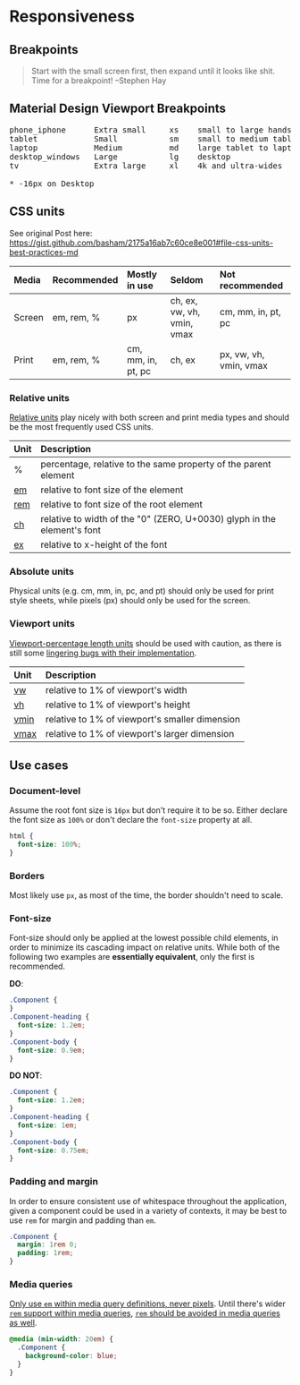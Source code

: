 # Responsiveness

## Breakpoints

> Start with the small screen first, then expand until it looks like shit. Time for a breakpoint! –Stephen Hay

## Material Design Viewport Breakpoints

<pre>
phone_iphone      Extra small     xs	small to large handset	      < 600px
tablet            Small           sm	small to medium tablet	      600px > < 960px
laptop            Medium          md	large tablet to laptop	      960px > < 1264*
desktop_windows   Large           lg	desktop	                      1264 > < 1904px*
tv                Extra large     xl	4k and ultra-wides            > 1904px*

* -16px on Desktop
</pre>

## CSS units
See original Post here: https://gist.github.com/basham/2175a16ab7c60ce8e001#file-css-units-best-practices-md

Media | Recommended | Mostly in use | Seldom | Not recommended
:--- | :--- | :--- | :--- | :---
Screen | em, rem, % | px | ch, ex, vw, vh, vmin, vmax | cm, mm, in, pt, pc
Print | em, rem, % | cm, mm, in, pt, pc | ch, ex | px, vw, vh, vmin, vmax

### Relative units
[Relative units](http://www.w3.org/TR/css3-values/#font-relative-lengths)
play nicely with both screen and print media types and should be
the most frequently used CSS units.

Unit | Description
:--- | :---
% | percentage, relative to the same property of the parent element
[em](http://www.w3.org/TR/css3-values/#em-unit) | relative to font size of the element
[rem](http://www.w3.org/TR/css3-values/#rem-unit) | relative to font size of the root element
[ch](http://www.w3.org/TR/css3-values/#ch-unit) | relative to width of the "0" (ZERO, U+0030) glyph in the element's font
[ex](http://www.w3.org/TR/css3-values/#ex-unit) | relative to x-height of the font

### Absolute units
Physical units (e.g. cm, mm, in, pc, and pt)
should only be used for print style sheets,
while pixels (px) should only be used for the screen.

### Viewport units

[Viewport-percentage length units](http://www.w3.org/TR/css3-values/#viewport-relative-lengths)
should be used with caution, as there is still some
[lingering bugs with their implementation](http://caniuse.com/#feat=viewport-units).

Unit | Description
:--- | :---
[vw](http://www.w3.org/TR/css3-values/#vw-unit) | relative to 1% of viewport's width
[vh](http://www.w3.org/TR/css3-values/#vh-unit) | relative to 1% of viewport's height
[vmin](http://www.w3.org/TR/css3-values/#vmin-unit) | relative to 1% of viewport's smaller dimension
[vmax](http://www.w3.org/TR/css3-values/#vmax-unit) | relative to 1% of viewport's larger dimension

## Use cases

### Document-level
Assume the root font size is `16px` but don't require it to be so. Either declare the font size as `100%` or don't declare the `font-size` property at all.

```css
html {
  font-size: 100%;
}
```

### Borders
Most likely use `px`, as most of the time, the border shouldn't need to scale.

### Font-size
Font-size should only be applied at the lowest possible child elements,
in order to minimize its cascading impact on relative units.
While both of the following two examples are **essentially equivalent**,
only the first is recommended.

**DO**:
```css
.Component {
}
.Component-heading {
  font-size: 1.2em;
}
.Component-body {
  font-size: 0.9em;
}
```
**DO NOT**:
```css
.Component {
  font-size: 1.2em;
}
.Component-heading {
  font-size: 1em;
}
.Component-body {
  font-size: 0.75em;
}
```

### Padding and margin
In order to ensure consistent use of whitespace throughout the application,
given a component could be used in a variety of contexts,
it may be best to use `rem` for margin and padding than `em`.

```css
.Component {
  margin: 1rem 0;
  padding: 1rem;
}
```

### Media queries
[Only use `em` within media query definitions, never pixels](http://blog.cloudfour.com/the-ems-have-it-proportional-media-queries-ftw/).
Until there's wider [`rem` support within media queries](http://fvsch.com/code/bugs/rem-mediaquery/),
[`rem` should be avoided in media queries as well](http://codeboxers.com/em-vs-px-vs-rem-in-media-queries/).

```css
@media (min-width: 20em) {
  .Component {
    background-color: blue;
  }
}
```

